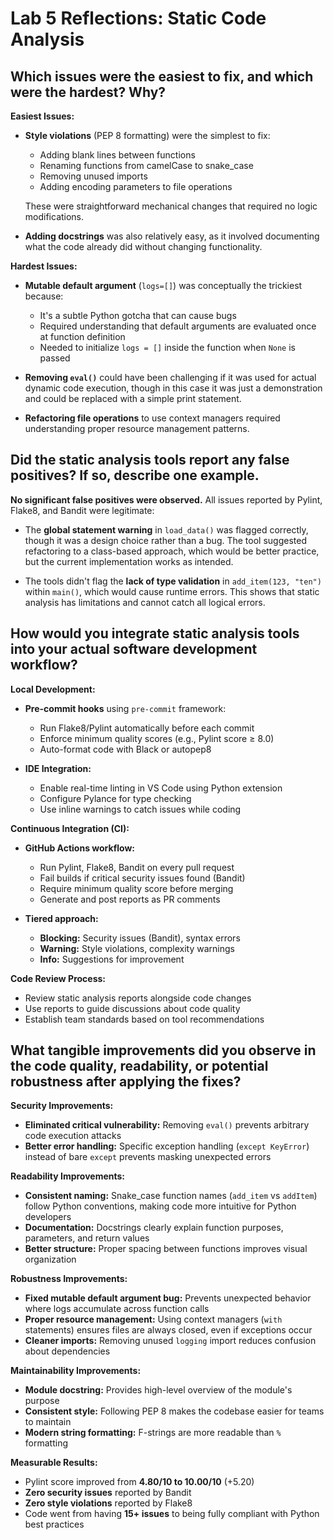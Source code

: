 # Lab 5 Reflections: Static Code Analysis

## Which issues were the easiest to fix, and which were the hardest? Why?

**Easiest Issues:**
- **Style violations** (PEP 8 formatting) were the simplest to fix:
  - Adding blank lines between functions
  - Renaming functions from camelCase to snake_case
  - Removing unused imports
  - Adding encoding parameters to file operations
  
  These were straightforward mechanical changes that required no logic modifications.

- **Adding docstrings** was also relatively easy, as it involved documenting what the code already did without changing functionality.

**Hardest Issues:**
- **Mutable default argument** (`logs=[]`) was conceptually the trickiest because:
  - It's a subtle Python gotcha that can cause bugs
  - Required understanding that default arguments are evaluated once at function definition
  - Needed to initialize `logs = []` inside the function when `None` is passed
  
- **Removing `eval()`** could have been challenging if it was used for actual dynamic code execution, though in this case it was just a demonstration and could be replaced with a simple print statement.

- **Refactoring file operations** to use context managers required understanding proper resource management patterns.

## Did the static analysis tools report any false positives? If so, describe one example.

**No significant false positives were observed.** All issues reported by Pylint, Flake8, and Bandit were legitimate:

- The **global statement warning** in `load_data()` was flagged correctly, though it was a design choice rather than a bug. The tool suggested refactoring to a class-based approach, which would be better practice, but the current implementation works as intended.

- The tools didn't flag the **lack of type validation** in `add_item(123, "ten")` within `main()`, which would cause runtime errors. This shows that static analysis has limitations and cannot catch all logical errors.

## How would you integrate static analysis tools into your actual software development workflow?

**Local Development:**
- **Pre-commit hooks** using `pre-commit` framework:
  - Run Flake8/Pylint automatically before each commit
  - Enforce minimum quality scores (e.g., Pylint score ≥ 8.0)
  - Auto-format code with Black or autopep8

- **IDE Integration:**
  - Enable real-time linting in VS Code using Python extension
  - Configure Pylance for type checking
  - Use inline warnings to catch issues while coding

**Continuous Integration (CI):**
- **GitHub Actions workflow:**
  - Run Pylint, Flake8, Bandit on every pull request
  - Fail builds if critical security issues found (Bandit)
  - Require minimum quality score before merging
  - Generate and post reports as PR comments

- **Tiered approach:**
  - **Blocking:** Security issues (Bandit), syntax errors
  - **Warning:** Style violations, complexity warnings
  - **Info:** Suggestions for improvement

**Code Review Process:**
- Review static analysis reports alongside code changes
- Use reports to guide discussions about code quality
- Establish team standards based on tool recommendations

## What tangible improvements did you observe in the code quality, readability, or potential robustness after applying the fixes?

**Security Improvements:**
- **Eliminated critical vulnerability:** Removing `eval()` prevents arbitrary code execution attacks
- **Better error handling:** Specific exception handling (`except KeyError`) instead of bare `except` prevents masking unexpected errors

**Readability Improvements:**
- **Consistent naming:** Snake_case function names (`add_item` vs `addItem`) follow Python conventions, making code more intuitive for Python developers
- **Documentation:** Docstrings clearly explain function purposes, parameters, and return values
- **Better structure:** Proper spacing between functions improves visual organization

**Robustness Improvements:**
- **Fixed mutable default argument bug:** Prevents unexpected behavior where logs accumulate across function calls
- **Proper resource management:** Using context managers (`with` statements) ensures files are always closed, even if exceptions occur
- **Cleaner imports:** Removing unused `logging` import reduces confusion about dependencies

**Maintainability Improvements:**
- **Module docstring:** Provides high-level overview of the module's purpose
- **Consistent style:** Following PEP 8 makes the codebase easier for teams to maintain
- **Modern string formatting:** F-strings are more readable than `%` formatting

**Measurable Results:**
- Pylint score improved from **4.80/10 to 10.00/10** (+5.20)
- **Zero security issues** reported by Bandit
- **Zero style violations** reported by Flake8
- Code went from having **15+ issues** to being fully compliant with Python best practices
